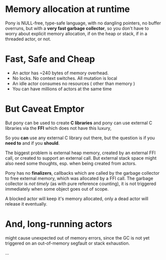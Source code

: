 # Memory allocation at runtime

Pony is NULL-free, type-safe language, with no dangling pointers, no
buffer overruns, but with a **very fast garbage collector**, so you
don't have to worry about explicit memory allocation, if on the heap
or stack, if in a threaded actor, or not.

# Fast, Safe and Cheap

* An actor has ~240 bytes of memory overhead.
* No locks. No context switches. All mutation is local
* An idle actor consumes no resources ( other than memory )
* You can have millions of actors at the same time

# But Caveat Emptor

But pony can be used to create **C libraries** and pony can use
external C libraries via the **FFI** which does not have this luxury,

So you **can** use any external C library out there, but the question is if
you **need to** and if you **should**.

The biggest problem is external heap memory, created by an external
FFI call, or created to support an external call. But external stack
space might also need some thoughts, esp. when being created from
actors.

Pony has no **finalizers**, callbacks which are called by the garbage
collector to free external memory, which was allocated by a FFI call.
The garbage collector is _not timely_ (as with pure reference
counting), it is not triggered immediately when some object goes out
of scope.

A blocked actor will keep it's memory allocated, only a dead actor
will release it eventually.

# And, long-running actors

might cause unexpected out of memory errors, since the GC is not yet triggered on an
out-of-memory segfault or stack exhaustion.

...
